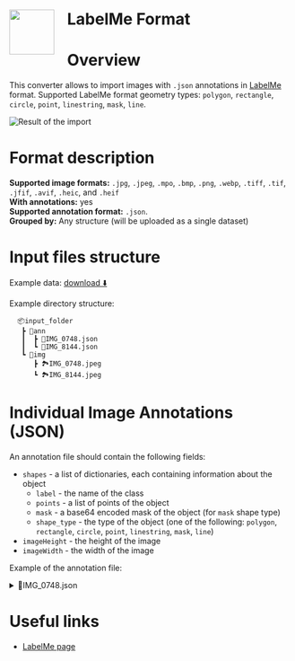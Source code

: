 <h1 align="left" style="border-bottom: 0"> <img align="left" src="https://github.com/supervisely-ecosystem/import-wizard-docs/releases/download/v0.0.1/labelme_logo.png" width="80" style="padding-right: 20px;"> LabelMe Format </h1>

# Overview

This converter allows to import images with `.json` annotations in <a href="https://github.com/labelmeai/labelme?tab=readme-ov-file" target="_blank">LabelMe</a> format.
Supported LabelMe format geometry types: `polygon`, `rectangle`, `circle`, `point`, `linestring`, `mask`, `line`.

![Result of the import](https://github.com/supervisely-ecosystem/import-wizard-docs/assets/79905215/2c2f96d9-1538-4e1a-bd10-6098d3d45cb4)

# Format description

**Supported image formats:** `.jpg`, `.jpeg`, `.mpo`, `.bmp`, `.png`, `.webp`, `.tiff`, `.tif`, `.jfif`, `.avif`, `.heic`, and `.heif`<br>
**With annotations:** yes<br>
**Supported annotation format:** `.json`.<br>
**Grouped by:** Any structure (will be uploaded as a single dataset)<br>

# Input files structure

Example data: [download ⬇️](https://github.com/user-attachments/files/16179633/labelme_demo.zip)

Example directory structure:

```text
  📦input_folder
   ┣ 📂ann
   ┃  ┣ 📄IMG_0748.json
   ┃  ┗ 📄IMG_8144.json
   ┗ 📂img
      ┣ 🏞️IMG_0748.jpeg
      ┗ 🏞️IMG_8144.jpeg

```

# Individual Image Annotations (JSON)

An annotation file should contain the following fields:

- `shapes` - a list of dictionaries, each containing information about the object
  - `label` - the name of the class
  - `points` - a list of points of the object
  - `mask` - a base64 encoded mask of the object (for `mask` shape type)
  - `shape_type` - the type of the object (one of the following: `polygon`, `rectangle`, `circle`, `point`, `linestring`, `mask`, `line`)
- `imageHeight` - the height of the image
- `imageWidth` - the width of the image

Example of the annotation file:

<details>
    <summary>📄IMG_0748.json</summary>

```json
{
  "version": "5.5.0",
  "flags": {},
  "shapes": [
    {
      "label": "cat_polygon",
      "points": [
        [1038.0000000000002, 91.00000000000023],
        [2363.0, 1311.0000000000002],
        [2373.0, 3236.0]
      ],
      "group_id": null,
      "description": "",
      "shape_type": "polygon",
      "flags": {},
      "mask": null
    },
    {
      "label": "cat_rectangle",
      "points": [
        [1033.0000000000002, 76.00000000000023],
        [2368.0, 1311.0000000000002]
      ],
      "group_id": null,
      "description": "",
      "shape_type": "rectangle",
      "flags": {},
      "mask": null
    },
    {
      "label": "cat_circle",
      "points": [
        [1123.0000000000002, 361.0000000000002],
        [1123.0000000000002, 631.0000000000002]
      ],
      "group_id": null,
      "description": "",
      "shape_type": "circle",
      "flags": {},
      "mask": null
    },
    {
      "label": "cat_line",
      "points": [
        [1043.0000000000002, 106.00000000000023],
        [1153.0000000000002, 3251.0]
      ],
      "group_id": null,
      "description": "",
      "shape_type": "line",
      "flags": {},
      "mask": null
    },
    {
      "label": "cat_point",
      "points": [[1038.0000000000002, 101.00000000000023]],
      "group_id": null,
      "description": "",
      "shape_type": "point",
      "flags": {},
      "mask": null
    },
    {
      "label": "cat_polyline",
      "points": [
        [1053.0000000000002, 96.00000000000023],
        [2373.0, 1291.0000000000002],
        [1148.0000000000002, 2171.0],
        [2393.0, 3246.0],
        [2393.0, 3246.0],
        [2393.0, 3246.0]
      ],
      "group_id": null,
      "description": "",
      "shape_type": "linestrip",
      "flags": {},
      "mask": null
    },
    {
      "label": "cat_ai_mask",
      "points": [
        [946.0, 847.0],
        [1665.0, 1346.0]
      ],
      "group_id": null,
      "description": "",
      "shape_type": "mask",
      "flags": {},
      "mask": "iVBORw0KGgoAAAANSU ... ElFTkSuQmCC"
    }
  ],
  "imagePath": "IMG_5853 2.jpg",
  "imageData": "/9j/4AAQSkZJRgAB ...dg+9FFFIo//Z",
  "imageHeight": 3382,
  "imageWidth": 2536
}
```

</details>

# Useful links

- <a href="https://github.com/labelmeai/labelme?tab=readme-ov-file" target="_blank">LabelMe page</a>

